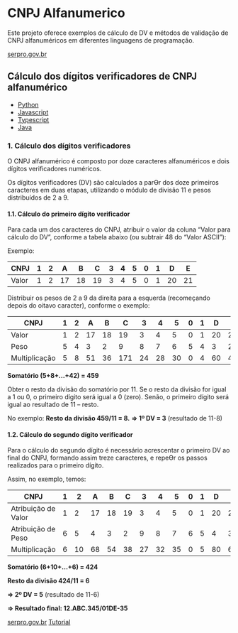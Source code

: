 # CNPJ Alfanumerico

Este projeto oferece exemplos de cálculo de DV e métodos de validação de CNPJ alfanuméricos em diferentes linguagens de programação.

[serpro.gov.br](serpro.gov.br)

## Cálculo dos dígitos verificadores de CNPJ alfanumérico

- [Python](src/python/README.md)
- [Javascript](src/javascript/)
- [Typescript](src/typescript/README.md)
- [Java](src/java/README.md)

### 1. Cálculo dos dígitos verificadores

O CNPJ alfanumérico é composto por doze caracteres alfanuméricos e dois dígitos verificadores numéricos.

Os dígitos verificadores (DV) são calculados a parƟr dos doze primeiros caracteres em duas etapas, utilizando o módulo de divisão 11 e pesos distribuídos de 2 a 9.

#### 1.1. Cálculo do primeiro dígito verificador
Para cada um dos caracteres do CNPJ, atribuir o valor da coluna “Valor para cálculo do DV”, conforme a tabela abaixo (ou subtrair 48 do “Valor ASCII”):

Exemplo:

| CNPJ  | 1 | 2 | A  | B  | C  | 3 | 4 | 5 | 0 | 1 | D  | E  |
|-------|---|---|----|----|----|---|---|---|---|---|----|----|
| Valor | 1 | 2 | 17 | 18 | 19 | 3 | 4 | 5 | 0 | 1 | 20 | 21 |

Distribuir os pesos de 2 a 9 da direita para a esquerda (recomeçando depois do oitavo caracter), conforme o exemplo:

| CNPJ          | 1 | 2 | A  | B  | C   | 3  | 4  | 5  | 0 | 1 | D  | E  |
|---------------|---|---|----|----|-----|----|----|----|---|---|----|----|
| Valor         | 1 | 2 | 17 | 18 | 19  | 3  | 4  | 5  | 0 | 1 | 20 | 21 |
| Peso          | 5 | 4 | 3  | 2  | 9   | 8  | 7  | 6  | 5 | 4 | 3  | 2  |
| Multiplicação | 5 | 8 | 51 | 36 | 171 | 24 | 28 | 30 | 0 | 4 | 60 | 42 |

__Somatório (5+8+...+42) = 459__

Obter o resto da divisão do somatório por 11.
Se o resto da divisão for igual a 1 ou 0, o primeiro dígito será igual a 0 (zero).
Senão, o primeiro dígito será igual ao resultado de 11 – resto.

No exemplo:
__Resto da divisão 459/11 = 8.__
__=> 1º DV = 3__ (resultado de 11-8)

#### 1.2. Cálculo do segundo dígito verificador

Para o cálculo do segundo dígito é necessário acrescentar o primeiro DV ao final do CNPJ, formando assim treze caracteres, e repeƟr os passos realizados para o primeiro dígito.

Assim, no exemplo, temos:

| CNPJ                | 1 | 2  | A  | B  | C   | 3  | 4  | 5  | 0 | 1 | D  | E  | 3  |
|---------------------|---|----|----|----|-----|----|----|----|---|---|----|----|----|
| Atribuição de Valor | 1 | 2  | 17 | 18 | 19  | 3  | 4  | 5  | 0 | 1 | 20 | 21 | 3  |
| Atribuição de Peso  | 6 | 5  | 4  | 3  | 2   | 9  | 8  | 7  | 6 | 5 | 4  | 3  | 2  |
| Multiplicação       | 6 | 10 | 68 | 54 | 38  | 27 | 32 | 35 | 0 | 5 | 80 | 63 | 6  |

__Somatório (6+10+...+6) = 424__

__Resto da divisão 424/11 = 6__

__=> 2º DV = 5__ (resultado de 11-6)

__=> Resultado final: 12.ABC.345/01DE-35__


[serpro.gov.br](serpro.gov.br)
[Tutorial](https://tecnoblog.net/noticias/cnpj-vai-mudar-em-2026-e-serpro-libera-codigos-para-ajudar-na-transicao)
